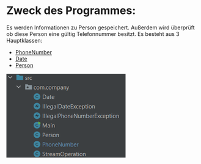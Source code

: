 # Zweck des Programmes:
Es werden Informationen zu Person gespeichert. Außerdem wird überprüft ob diese Person eine gültig Telefonnummer besitzt. 
Es besteht aus 3 Hauptklassen:

- [PhoneNumber](phoneNumber.md) 
- [Date](date.md) 
- [Person](person.md) 

<img src="images/project.png" />
